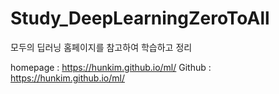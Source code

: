 # Study_DeepLearningZeroToAll

모두의 딥러닝 홈페이지를 참고하여 학습하고 정리

homepage : https://hunkim.github.io/ml/
Github : https://hunkim.github.io/ml/

